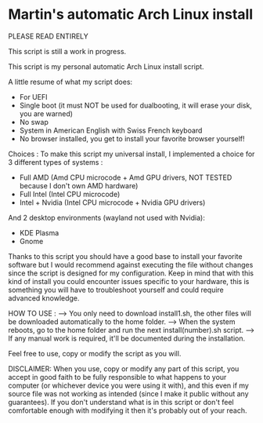 # Martin's automatic Arch Linux install

PLEASE READ ENTIRELY

This script is still a work in progress.

This script is my personal automatic Arch Linux install script.

A little resume of what my script does:

- For UEFI
- Single boot (it must NOT be used for dualbooting, it will erase your disk, you are warned)
- No swap
- System in American English with Swiss French keyboard
- No browser installed, you get to install your favorite browser yourself!

Choices :
To make this script my universal install, I implemented a choice for 3 different types of systems :
- Full AMD (Amd CPU microcode + Amd GPU drivers, NOT TESTED because I don't own AMD hardware)
- Full Intel (Intel CPU microcode)
- Intel + Nvidia (Intel CPU microcode + Nvidia GPU drivers)

And 2 desktop environments (wayland not used with Nvidia):
- KDE Plasma
- Gnome


Thanks to this script you should have a good base to install your favorite software but I would recommend against executing the file without changes since the script is designed for my configuration.
Keep in mind that with this kind of install you could encounter issues specific to your hardware, this is something you will have to troubleshoot yourself and could require advanced knowledge.


HOW TO USE :
--> You only need to download install1.sh, the other files will be downloaded automatically to the home folder.
--> When the system reboots, go to the home folder and run the next install(number).sh script.
--> If any manual work is required, it'll be documented during the installation.


Feel free to use, copy or modify the script as you will.

DISCLAIMER:
When you use, copy or modify any part of this script, you accept in good faith to be fully responsible to what happens to your computer (or whichever device you were using it with), and this even if my source file was not working as intended (since I make it public without any guarantees). If you don't understand what is in this script or don't feel comfortable enough with modifying it then it's probably out of your reach.
